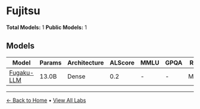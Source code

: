 # Fujitsu

**Total Models:** 1
**Public Models:** 1

## Models

| Model | Params | Architecture | ALScore | MMLU | GPQA | Released | Status |
|-------|--------|--------------|---------|------|------|----------|--------|
| [Fugaku-LLM](../models/fujitsu/fugaku-llm.md) | 13.0B | Dense | 0.2 | - | - | May/2024 | 🟢 |

---

[← Back to Home](../README.md) • [View All Labs](../labs/)
